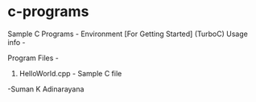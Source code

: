 # c-programs
Sample C Programs - Environment [For Getting Started] (TurboC)
Usage info - 

Program Files - 
1) HelloWorld.cpp - Sample C file





-Suman K Adinarayana
